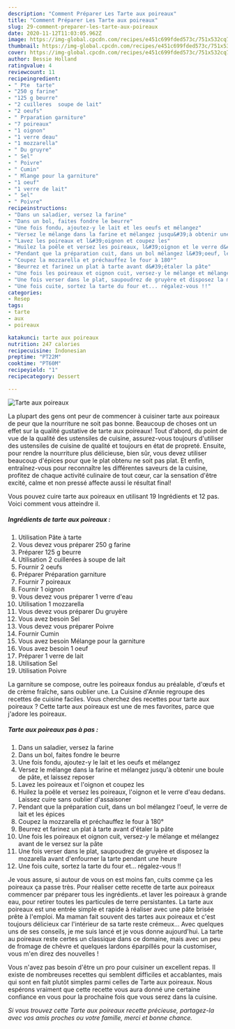 ```yaml
---
description: "Comment Préparer Les Tarte aux poireaux"
title: "Comment Préparer Les Tarte aux poireaux"
slug: 29-comment-preparer-les-tarte-aux-poireaux
date: 2020-11-12T11:03:05.962Z
image: https://img-global.cpcdn.com/recipes/e451c699fded573c/751x532cq70/tarte-aux-poireaux-photo-principale-de-la-recette.jpg
thumbnail: https://img-global.cpcdn.com/recipes/e451c699fded573c/751x532cq70/tarte-aux-poireaux-photo-principale-de-la-recette.jpg
cover: https://img-global.cpcdn.com/recipes/e451c699fded573c/751x532cq70/tarte-aux-poireaux-photo-principale-de-la-recette.jpg
author: Bessie Holland
ratingvalue: 4
reviewcount: 11
recipeingredient:
- " Pte  tarte"
- "250 g farine"
- "125 g beurre"
- "2 cuilleres  soupe de lait"
- "2 oeufs"
- " Prparation garniture"
- "7 poireaux"
- "1 oignon"
- "1 verre deau"
- "1 mozzarella"
- " Du gruyre"
- " Sel"
- " Poivre"
- " Cumin"
- " Mlange pour la garniture"
- "1 oeuf"
- "1 verre de lait"
- " Sel"
- " Poivre"
recipeinstructions:
- "Dans un saladier, versez la farine"
- "Dans un bol, faites fondre le beurre"
- "Une fois fondu, ajoutez-y le lait et les oeufs et mélangez"
- "Versez le mélange dans la farine et mélangez jusqu&#39;à obtenir une boule de pâte, et laissez reposer"
- "Lavez les poireaux et l&#39;oignon et coupez les"
- "Huilez la poêle et versez les poireaux, l&#39;oignon et le verre d&#39;eau dedans. Laissez cuire sans oublier d&#39;assaisoner"
- "Pendant que la préparation cuit, dans un bol mélangez l&#39;oeuf, le verre de lait et les épices"
- "Coupez la mozzarella et préchauffez le four à 180°"
- "Beurrez et farinez un plat à tarte avant d&#39;étaler la pâte"
- "Une fois les poireaux et oignon cuit, versez-y le mélange et mélangez avant de le versez sur la pâte"
- "Une fois verser dans le plat, saupoudrez de gruyère et disposez la mozarella avant d&#39;enfourner la tarte pendant une heure"
- "Une fois cuite, sortez la tarte du four et... régalez-vous !!"
categories:
- Resep
tags:
- tarte
- aux
- poireaux

katakunci: tarte aux poireaux 
nutrition: 247 calories
recipecuisine: Indonesian
preptime: "PT22M"
cooktime: "PT60M"
recipeyield: "1"
recipecategory: Dessert

---
```



![Tarte aux poireaux](https://img-global.cpcdn.com/recipes/e451c699fded573c/751x532cq70/tarte-aux-poireaux-photo-principale-de-la-recette.jpg)

La plupart des gens ont peur de commencer à cuisiner tarte aux poireaux de peur que la nourriture ne soit pas bonne. Beaucoup de choses ont un effet sur la qualité gustative de tarte aux poireaux! Tout d'abord, du point de vue de la qualité des ustensiles de cuisine, assurez-vous toujours d'utiliser des ustensiles de cuisine de qualité et toujours en état de propreté. Ensuite, pour rendre la nourriture plus délicieuse, bien sûr, vous devez utiliser beaucoup d'épices pour que le plat obtenu ne soit pas plat. Et enfin, entraînez-vous pour reconnaître les différentes saveurs de la cuisine, profitez de chaque activité culinaire de tout cœur, car la sensation d'être excité, calme et non pressé affecte aussi le résultat final!

<!--inarticleads1-->

Vous pouvez cuire tarte aux poireaux en utilisant 19 Ingrédients et 12 pas. Voici comment vous atteindre il.

##### Ingrédients de tarte aux poireaux :

1. Utilisation  Pâte à tarte
1. Vous devez vous préparer 250 g farine
1. Préparer 125 g beurre
1. Utilisation 2 cuillerées à soupe de lait
1. Fournir 2 oeufs
1. Préparer  Préparation garniture
1. Fournir 7 poireaux
1. Fournir 1 oignon
1. Vous devez vous préparer 1 verre d&#39;eau
1. Utilisation 1 mozzarella
1. Vous devez vous préparer  Du gruyère
1. Vous avez besoin  Sel
1. Vous devez vous préparer  Poivre
1. Fournir  Cumin
1. Vous avez besoin  Mélange pour la garniture
1. Vous avez besoin 1 oeuf
1. Préparer 1 verre de lait
1. Utilisation  Sel
1. Utilisation  Poivre


La garniture se compose, outre les poireaux fondus au préalable, d&#39;œufs et de crème fraîche, sans oublier une. La Cuisine d&#39;Annie regroupe des recettes de cuisine faciles. Vous cherchez des recettes pour tarte aux poireaux ? Cette tarte aux poireaux est une de mes favorites, parce que j&#39;adore les poireaux. 

<!--inarticleads2-->

##### Tarte aux poireaux pas à pas :

1. Dans un saladier, versez la farine
1. Dans un bol, faites fondre le beurre
1. Une fois fondu, ajoutez-y le lait et les oeufs et mélangez
1. Versez le mélange dans la farine et mélangez jusqu&#39;à obtenir une boule de pâte, et laissez reposer
1. Lavez les poireaux et l&#39;oignon et coupez les
1. Huilez la poêle et versez les poireaux, l&#39;oignon et le verre d&#39;eau dedans. Laissez cuire sans oublier d&#39;assaisoner
1. Pendant que la préparation cuit, dans un bol mélangez l&#39;oeuf, le verre de lait et les épices
1. Coupez la mozzarella et préchauffez le four à 180°
1. Beurrez et farinez un plat à tarte avant d&#39;étaler la pâte
1. Une fois les poireaux et oignon cuit, versez-y le mélange et mélangez avant de le versez sur la pâte
1. Une fois verser dans le plat, saupoudrez de gruyère et disposez la mozarella avant d&#39;enfourner la tarte pendant une heure
1. Une fois cuite, sortez la tarte du four et... régalez-vous !!


Je vous assure, si autour de vous on est moins fan, cuits comme ça les poireaux ça passe très. Pour réaliser cette recette de tarte aux poireaux commencer par préparer tous les ingrédients..et laver les poireaux à grande eau, pour retirer toutes les particules de terre persistantes. La tarte aux poireaux est une entrée simple et rapide à réaliser avec une pâte brisée prête à l&#39;emploi. Ma maman fait souvent des tartes aux poireaux et c&#39;est toujours délicieux car l&#39;intérieur de sa tarte reste crémeux… Avec quelques uns de ses conseils, je me suis lancé et je vous donne aujourd&#39;hui. La tarte au poireaux reste certes un classique dans ce domaine, mais avec un peu de fromage de chèvre et quelques lardons éparpillés pour la customiser, vous m&#39;en direz des nouvelles ! 

<!--inarticleads1-->

<p>
Vous n'avez pas besoin d'être un pro pour cuisiner un excellent repas. Il existe de nombreuses recettes qui semblent difficiles et accablantes, mais qui sont en fait plutôt simples parmi celles de Tarte aux poireaux. Nous espérons vraiment que cette recette vous aura donné une certaine confiance en vous pour la prochaine fois que vous serez dans la cuisine.
</p>

<p>
<i>Si vous trouvez cette Tarte aux poireaux recette précieuse, partagez-la avec vos amis proches ou votre famille, merci et bonne chance.</i>
</p>
